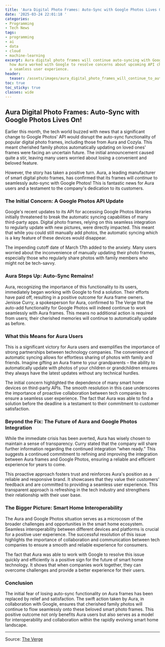 ```yaml
---
title: 'Aura Digital Photo Frames: Auto-Sync with Google Photos Lives On!'
date: '2025-03-24 22:01:18 '
categories:
- Programming
- Tech News
tags:
- programming
- ai
- data
- cloud
- machine-learning
excerpt: Aura digital photo frames will continue auto-syncing with Google Photos!  Learn
  how Aura worked with Google to resolve concerns about upcoming API changes and ensure
  a seamless user experience.
header:
  teaser: /assets/images/aura_digital_photo_frames_will_continue_to_auto_sy_20250324220118.jpg
toc: true
toc_sticky: true
classes: wide
---
```


## Aura Digital Photo Frames: Auto-Sync with Google Photos Lives On!

Earlier this month, the tech world buzzed with news that a significant change to Google Photos' API would disrupt the auto-sync functionality of popular digital photo frames, including those from Aura and Cozyla.  This meant cherished family photos automatically updating on loved ones' frames were facing an uncertain future.  The initial announcement caused quite a stir, leaving many users worried about losing a convenient and beloved feature.

However, the story has taken a positive turn.  Aura, a leading manufacturer of smart digital photo frames, has confirmed that its frames will *continue* to seamlessly auto-sync with Google Photos! This is fantastic news for Aura users and a testament to the company's dedication to its customers.

### The Initial Concern: A Google Photos API Update

Google's recent updates to its API for accessing Google Photos libraries initially threatened to break the automatic syncing capabilities of many third-party apps. Digital photo frames, relying on this seamless integration to regularly update with new pictures, were directly impacted. This meant that while you could still manually add photos, the automatic syncing which is a key feature of these devices would disappear.

The impending cutoff date of March 17th added to the anxiety. Many users worried about the inconvenience of manually updating their photo frames, especially those who regularly share photos with family members who might not be tech-savvy.

### Aura Steps Up: Auto-Sync Remains!

Aura, recognizing the importance of this functionality to its users, immediately began working with Google to find a solution.  Their efforts have paid off, resulting in a positive outcome for Aura frame owners.  Jenisse Curry, a spokesperson for Aura, confirmed to The Verge that the auto-add functionality for Google Photos will indeed continue to work seamlessly with Aura frames.  This means no additional action is required from users; their cherished memories will continue to automatically update as before.

### What this Means for Aura Users

This is a significant victory for Aura users and exemplifies the importance of strong partnerships between technology companies.  The convenience of automatic syncing allows for effortless sharing of photos with family and friends.  Imagine gifting an Aura frame to your grandparents – the ability to automatically update with photos of your children or grandchildren ensures they always have the latest updates without any technical hurdles.

The initial concern highlighted the dependence of many smart home devices on third-party APIs.  The smooth resolution in this case underscores the importance of proactive collaboration between tech companies to ensure a seamless user experience. The fact that Aura was able to find a solution before the deadline is a testament to their commitment to customer satisfaction.

### Beyond the Fix: The Future of Aura and Google Photos Integration

While the immediate crisis has been averted, Aura has wisely chosen to maintain a sense of transparency.  Curry stated that the company will share further information regarding the continued integration “when ready.”  This suggests a continued commitment to refining and improving the integration between Aura frames and Google Photos, ensuring a reliable and efficient experience for years to come.

This proactive approach fosters trust and reinforces Aura's position as a reliable and responsive brand. It showcases that they value their customers' feedback and are committed to providing a seamless user experience.  This transparent approach is refreshing in the tech industry and strengthens their relationship with their user base.

### The Bigger Picture: Smart Home Interoperability

The Aura and Google Photos situation serves as a microcosm of the broader challenges and opportunities in the smart home ecosystem.  Seamless interoperability between different devices and platforms is crucial for a positive user experience.  The successful resolution of this issue highlights the importance of collaboration and communication between tech companies to ensure a smooth and reliable experience for consumers.

The fact that Aura was able to work with Google to resolve this issue quickly and efficiently is a positive sign for the future of smart home technology.  It shows that when companies work together, they can overcome challenges and provide a better experience for their users.

### Conclusion

The initial fear of losing auto-sync functionality on Aura frames has been replaced by relief and satisfaction.  The swift action taken by Aura, in collaboration with Google, ensures that cherished family photos will continue to flow seamlessly onto these beloved smart photo frames.  This positive outcome not only benefits Aura users but also serves as a model for interoperability and collaboration within the rapidly evolving smart home landscape.

---

Source: [The Verge](https://www.theverge.com/tech/634673/google-photos-aura-digital-photo-frame-auto-sync-fix)
